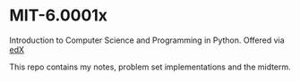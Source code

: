 # MIT-6.0001x 
Introduction to Computer Science and Programming in Python. Offered via [edX](https://www.edx.org/course/introduction-to-computer-science-and-programming-using-python)

This repo contains my notes, problem set implementations and the midterm.